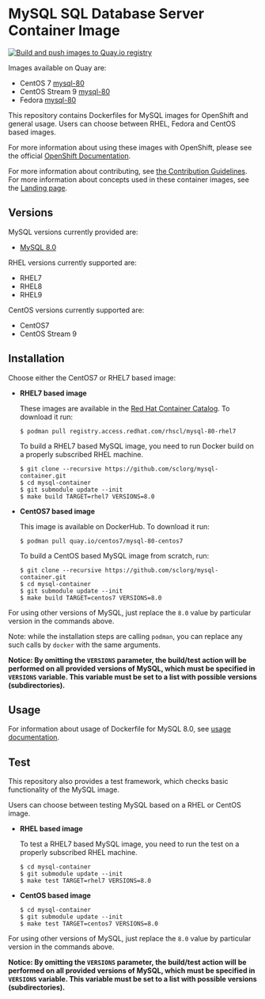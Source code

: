 MySQL SQL Database Server Container Image
=========================================

[![Build and push images to Quay.io registry](https://github.com/sclorg/mysql-container/actions/workflows/build-and-push.yml/badge.svg)](https://github.com/sclorg/mysql-container/actions/workflows/build-and-push.yml)

Images available on Quay are:
* CentOS 7 [mysql-80](https://quay.io/repository/centos7/mysql-80-centos7)
* CentOS Stream 9 [mysql-80](https://quay.io/repository/sclorg/mysql-80-c9s)
* Fedora [mysql-80](https://quay.io/repository/fedora/mysql-80)

This repository contains Dockerfiles for MySQL images for OpenShift and general usage.
Users can choose between RHEL, Fedora and CentOS based images.

For more information about using these images with OpenShift, please see the
official [OpenShift Documentation](https://docs.okd.io/latest/using_images/db_images/mysql.html).

For more information about contributing, see
[the Contribution Guidelines](https://github.com/sclorg/welcome/blob/master/contribution.md).
For more information about concepts used in these container images, see the
[Landing page](https://github.com/sclorg/welcome).


Versions
--------
MySQL versions currently provided are:
* [MySQL 8.0](8.0)

RHEL versions currently supported are:
* RHEL7
* RHEL8
* RHEL9

CentOS versions currently supported are:
* CentOS7
* CentOS Stream 9


Installation
------------
Choose either the CentOS7 or RHEL7 based image:

*  **RHEL7 based image**

    These images are available in the [Red Hat Container Catalog](https://access.redhat.com/containers/#/registry.access.redhat.com/rhscl/mysql-80-rhel7).
    To download it run:

    ```
    $ podman pull registry.access.redhat.com/rhscl/mysql-80-rhel7
    ```

    To build a RHEL7 based MySQL image, you need to run Docker build on a properly
    subscribed RHEL machine.

    ```
    $ git clone --recursive https://github.com/sclorg/mysql-container.git
    $ cd mysql-container
    $ git submodule update --init
    $ make build TARGET=rhel7 VERSIONS=8.0
    ```

*  **CentOS7 based image**

    This image is available on DockerHub. To download it run:

    ```
    $ podman pull quay.io/centos7/mysql-80-centos7
    ```

    To build a CentOS based MySQL image from scratch, run:

    ```
    $ git clone --recursive https://github.com/sclorg/mysql-container.git
    $ cd mysql-container
    $ git submodule update --init
    $ make build TARGET=centos7 VERSIONS=8.0
    ```

For using other versions of MySQL, just replace the `8.0` value by particular version
in the commands above.

Note: while the installation steps are calling `podman`, you can replace any such calls by `docker` with the same arguments.

**Notice: By omitting the `VERSIONS` parameter, the build/test action will be performed
on all provided versions of MySQL, which must be specified in  `VERSIONS` variable.
This variable must be set to a list with possible versions (subdirectories).**


Usage
-----

For information about usage of Dockerfile for MySQL 8.0,
see [usage documentation](8.0).


Test
----

This repository also provides a test framework, which checks basic functionality
of the MySQL image.

Users can choose between testing MySQL based on a RHEL or CentOS image.

*  **RHEL based image**

    To test a RHEL7 based MySQL image, you need to run the test on a properly
    subscribed RHEL machine.

    ```
    $ cd mysql-container
    $ git submodule update --init
    $ make test TARGET=rhel7 VERSIONS=8.0
    ```

*  **CentOS based image**

    ```
    $ cd mysql-container
    $ git submodule update --init
    $ make test TARGET=centos7 VERSIONS=8.0
    ```

For using other versions of MySQL, just replace the `8.0` value by particular version
in the commands above.

**Notice: By omitting the `VERSIONS` parameter, the build/test action will be performed
on all provided versions of MySQL, which must be specified in  `VERSIONS` variable.
This variable must be set to a list with possible versions (subdirectories).**
